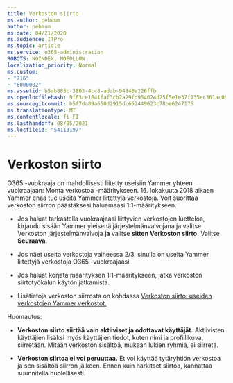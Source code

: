 ```yaml
---
title: Verkoston siirto
ms.author: pebaum
author: pebaum
ms.date: 04/21/2020
ms.audience: ITPro
ms.topic: article
ms.service: o365-administration
ROBOTS: NOINDEX, NOFOLLOW
localization_priority: Normal
ms.custom:
- "716"
- "6000002"
ms.assetid: b5ab885c-3803-4cc8-adab-94848e226ffb
ms.openlocfilehash: 9f63ce1641faf3cb2a29fd954624d25f5e1e37f135ec361ac09668086d78aa3e
ms.sourcegitcommit: b5f7da89a650d2915dc652449623c78be6247175
ms.translationtype: MT
ms.contentlocale: fi-FI
ms.lasthandoff: 08/05/2021
ms.locfileid: "54113197"
---
```

# <a name="network-migration"></a>Verkoston siirto

O365 -vuokraaja on mahdollisesti liitetty useisiin Yammer yhteen vuokraajaan: Monta verkostoa -määritykseen. 16. lokakuuta 2018 alkaen Yammer enää tue useita Yammer liitettyjä verkostoja. Voit suorittaa verkoston siirron päästäksesi haluamaasi 1:1-määritykseen.
  
- Jos haluat tarkastella vuokraajaasi liittyvien verkostojen luetteloa, kirjaudu sisään Yammer yleisenä järjestelmänvalvojana ja valitse Verkoston järjestelmänvalvoja **ja** valitse **sitten Verkoston siirto.** Valitse **Seuraava**.

- Jos näet useita verkostoja vaiheessa 2/3, sinulla on useita Yammer liitettyjä verkostoja O365 -vuokraajaasi.

- Jos haluat korjata määrityksen 1:1-määritykseen, jatka verkoston siirtotyökalun käytön jatkamista.

- Lisätietoja verkoston siirrosta on kohdassa [Verkoston siirto: useiden verkostojen Yammer verkostot.](https://docs.microsoft.com/yammer/configure-your-yammer-network/consolidate-multiple-yammer-networks)

Huomautus:
  
- **Verkoston siirto siirtää vain aktiiviset ja odottavat käyttäjät.** Aktiivisten käyttäjien lisäksi myös käyttäjien tiedot, kuten nimi ja profiilikuva, siirretään. Mitään verkoston sisältöä, mukaan lukien ryhmiä, ei siirretä.

- **Verkoston siirtoa ei voi peruuttaa.** Et voi käyttää tytäryhtiön verkostoa ja sen sisältöä siirron jälkeen. Ennen kuin harkitset siirtoa, kannattaa suunnitella huolellisesti.
